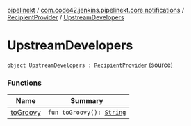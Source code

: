 [pipelinekt](../../../index.md) / [com.code42.jenkins.pipelinekt.core.notifications](../../index.md) / [RecipientProvider](../index.md) / [UpstreamDevelopers](./index.md)

# UpstreamDevelopers

`object UpstreamDevelopers : `[`RecipientProvider`](../index.md) [(source)](https://github.com/code42/pipelinekt/tree/master/core/src/main/kotlin/com/code42/jenkins/pipelinekt/core/notifications/RecipientProvider.kt#L23)

### Functions

| Name | Summary |
|---|---|
| [toGroovy](to-groovy.md) | `fun toGroovy(): `[`String`](https://kotlinlang.org/api/latest/jvm/stdlib/kotlin/-string/index.html) |
